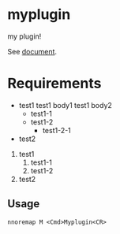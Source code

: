# myplugin

my plugin!

See [document](doc/myplugin.txt).

# Requirements

- test1
    test1 body1
    test1 body2
    - test1-1
    - test1-2
        - test1-2-1
- test2

1. test1
    1. test1-1
    2. test1-2
2. test2

## Usage

```vim
nnoremap M <Cmd>Myplugin<CR>
```
